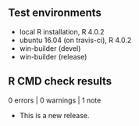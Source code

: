 ## Test environments
* local R installation, R 4.0.2
* ubuntu 16.04 (on travis-ci), R 4.0.2
* win-builder (devel)
* win-builder (release)

## R CMD check results

0 errors | 0 warnings | 1 note

* This is a new release.
